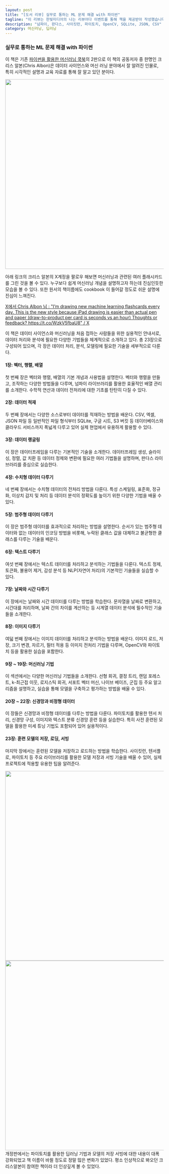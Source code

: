 ```yaml
---
layout: post
title: "[도서 리뷰] 실무로 통하는 ML 문제 해결 with 파이썬"
tagline: "이 리뷰는 한빛미디어의 나는 리뷰어다 이벤트를 통해 책을 제공받아 작성했습니다."
description: "넘파이, 판다스, 사이킷런, 파이토치, OpenCV, SQLite, JSON, CSV"
category: 머신러닝, 딥러닝
---
```



### 실무로 통하는 ML 문제 해결 with 파이썬


이 책은 기존 [파이썬을 활용한 머신러닝 쿡북](https://hanbit.co.kr/store/books/look.php?p_code=B1652696754)의 2판으로 이 책의 공동저자 중 한명인 크리스 알본(Chris Albon)은 데이터 사이언스와 머신 러닝 분야에서 잘 알려진 인물로, 특히 시각적인 설명과 교육 자료를 통해 잘 알고 있던 분이다.

<img src="https://i.imgur.com/NASMWYs.jpeg" width="600">

아래 링크의 크리스 알본의 X계정을 팔로우 해보면 머신러닝과 관련된 여러 플래시카드를 그린 것을 볼 수 있다.
누구보다 쉽게 머신러닝 개념을 설명하고자 하는데 진심인듯한 모습을 볼 수 있다. 
또한 원서의 책이름에도 cookbook 이 들어갈 정도로 쉬운 설명에 진심이 느껴진다.

[X에서 Chris Albon 님 : "I’m drawing new machine learning flashcards every day. This is the new style because iPad drawing is easier than actual pen and paper (draw-to-product per card is seconds vs an hour) Thoughts or feedback? https://t.co/WzkV5fbaU8" / X](https://x.com/chrisalbon/status/1589303505759924226)


이 책은 데이터 사이언스와 머신러닝을 처음 접하는 사람들을 위한 실용적인 안내서로, 데이터 처리와 분석에 필요한 다양한 기법들을 체계적으로 소개하고 있다. 총 23장으로 구성되어 있으며, 각 장은 데이터 처리, 분석, 모델링에 필요한 기술을 세부적으로 다룬다.

#### **1장: 벡터, 행렬, 배열**
첫 번째 장은 벡터와 행렬, 배열의 기본 개념과 사용법을 설명한다. 벡터와 행렬을 만들고, 조작하는 다양한 방법들을 다루며, 넘파이 라이브러리를 활용한 효율적인 배열 관리를 소개한다. 수학적 연산과 데이터 전처리에 대한 기초를 탄탄히 다질 수 있다.

#### **2장: 데이터 적재**
두 번째 장에서는 다양한 소스로부터 데이터를 적재하는 방법을 배운다. CSV, 엑셀, JSON 파일 등 일반적인 파일 형식부터 SQLite, 구글 시트, S3 버킷 등 데이터베이스와 클라우드 서비스까지 폭넓게 다루고 있어 실제 현업에서 유용하게 활용할 수 있다.

#### **3장: 데이터 랭글링**
이 장은 데이터프레임을 다루는 기본적인 기술을 소개한다. 데이터프레임 생성, 슬라이싱, 정렬, 값 치환 등 데이터 정제와 변환에 필요한 여러 기법들을 설명하며, 판다스 라이브러리를 중심으로 실습한다.

#### **4장: 수치형 데이터 다루기**
네 번째 장에서는 수치형 데이터의 전처리 방법을 다룬다. 특성 스케일링, 표준화, 정규화, 이상치 감지 및 처리 등 데이터 분석의 정확도를 높이기 위한 다양한 기법을 배울 수 있다.

#### **5장: 범주형 데이터 다루기**
이 장은 범주형 데이터를 효과적으로 처리하는 방법을 설명한다. 순서가 있는 범주형 데이터와 없는 데이터의 인코딩 방법을 비롯해, 누락된 클래스 값을 대체하고 불균형한 클래스를 다루는 기술을 배운다.

#### **6장: 텍스트 다루기**
여섯 번째 장에서는 텍스트 데이터를 처리하고 분석하는 기법들을 다룬다. 텍스트 정제, 토큰화, 불용어 제거, 감성 분석 등 NLP(자연어 처리)의 기본적인 기술들을 실습할 수 있다.

#### **7장: 날짜와 시간 다루기**
이 장에서는 날짜와 시간 데이터를 다루는 방법을 학습한다. 문자열을 날짜로 변환하고, 시간대를 처리하며, 날짜 간의 차이를 계산하는 등 시계열 데이터 분석에 필수적인 기술들을 소개한다.

#### **8장: 이미지 다루기**
여덟 번째 장에서는 이미지 데이터를 처리하고 분석하는 방법을 배운다. 이미지 로드, 저장, 크기 변경, 자르기, 필터 적용 등 이미지 전처리 기법을 다루며, OpenCV와 파이토치 등을 활용한 실습을 포함한다.

#### **9장 ~ 19장: 머신러닝 기법**
이 섹션에서는 다양한 머신러닝 기법들을 소개한다. 선형 회귀, 결정 트리, 랜덤 포레스트, k-최근접 이웃, 로지스틱 회귀, 서포트 벡터 머신, 나이브 베이즈, 군집 등 주요 알고리즘을 설명하고, 실습을 통해 모델을 구축하고 평가하는 방법을 배울 수 있다.

#### **20장 ~ 22장: 신경망과 비정형 데이터**
이 장들은 신경망과 비정형 데이터를 다루는 방법을 다룬다. 파이토치를 활용한 텐서 처리, 신경망 구성, 이미지와 텍스트 분류 신경망 훈련 등을 실습한다. 특히 사전 훈련된 모델을 활용한 미세 튜닝 기법도 포함되어 있어 실용적이다.

#### **23장: 훈련 모델의 저장, 로딩, 서빙**
마지막 장에서는 훈련된 모델을 저장하고 로드하는 방법을 학습한다. 사이킷런, 텐서플로, 파이토치 등 주요 라이브러리를 활용한 모델 저장과 서빙 기술을 배울 수 있어, 실제 프로젝트에 적용할 유용한 팁을 알려준다.


<img src="https://i.imgur.com/4doXYSS.jpeg" width="600">

<img src="https://i.imgur.com/05hl8Sq.jpeg" width="600">
개정판에서는 파이토치를 활용한 딥러닝 기법과 모델의 저장 서빙에 대한 내용이 대폭 강화되었고 책 이름이 바뀔 정도로 정말 많은 변화가 있었다.
평소 인상적으로 봐오던 크리스알본이 참여한 책이라 더 인상깊게 볼 수 있었다.
